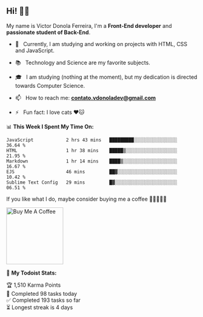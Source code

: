 <h2 align="left">Hi! 👋🏻</h2>  

<p align="left">
	My name is Victor Donola Ferreira, I'm a <strong>Front-End developer</strong> and <strong>passionate student of Back-End</strong>.
</p>

- 🔭 &nbsp; Currently, I am studying and working on projects with HTML, CSS and JavaScript.

- :books: &nbsp; Technology and Science are my favorite subjects.

- 🎓 &nbsp; I am studying (nothing at the moment), but my dedication is directed towards Computer Science.

- 📫 &nbsp; How to reach me: **contato.vdonoladev@gmail.com**

- ⚡️ &nbsp; Fun fact: I love cats ❤️🐱

📊 **This Week I Spent My Time On:**
<!--START_SECTION:waka-->
```text
JavaScript            2 hrs 43 mins   █████████░░░░░░░░░░░░░░░░   36.64 % 
HTML                  1 hr 38 mins    █████▒░░░░░░░░░░░░░░░░░░░   21.95 % 
Markdown              1 hr 14 mins    ████▒░░░░░░░░░░░░░░░░░░░░   16.67 % 
EJS                   46 mins         ██▓░░░░░░░░░░░░░░░░░░░░░░   10.42 % 
Sublime Text Config   29 mins         █▓░░░░░░░░░░░░░░░░░░░░░░░   06.51 % 
```
<!--END_SECTION:waka-->

If you like what I do, maybe consider buying me a coffee 🥺👉🏻👈🏻

<a href="https://www.buymeacoffee.com/xuxuti" target="_blank"><img src="https://cdn.buymeacoffee.com/buttons/v2/default-red.png" alt="Buy Me A Coffee" width="150" ></a>

🚧 **My Todoist Stats:**
<!-- TODO-IST:START -->
🏆  1,510 Karma Points           
🌸  Completed 98 tasks today           
✅  Completed 193 tasks so far           
⏳  Longest streak is 4 days
<!-- TODO-IST:END -->

